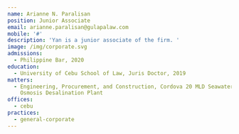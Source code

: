 ```yaml
---
name: Arianne N. Paralisan
position: Junior Associate
email: arianne.paralisan@gulapalaw.com
mobile: '#'
description: 'Yan is a junior associate of the firm. '
image: /img/corporate.svg
admissions:
  - Philippine Bar, 2020
education:
  - University of Cebu School of Law, Juris Doctor, 2019
matters:
  - Engineering, Procurement, and Construction, Cordova 20 MLD Seawater Reverse
    Osmosis Desalination Plant
offices:
  - cebu
practices:
  - general-corporate
---
```

